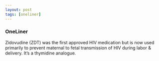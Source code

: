 ```yaml
---
layout: post
tags: [oneliner]
---
```



### OneLiner

Zidovudine (ZDT) was the first approved HIV medication but is now used primarily to prevent maternal to fetal transmission of HIV during labor & delivery. It’s a thymidine analogue.

